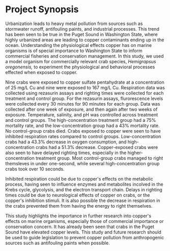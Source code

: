 # Project Synopsis

Urbanization leads to heavy metal pollution from sources such as stormwater runoff, antifouling paints, and industrial processes. This trend has been seen to be true in the Puget Sound in Washington State, where highly urbanized areas are leading to copper contaminants ending up in the ocean. Understanding the physiological effects copper has on marine organisms is of special importance to Washington State to inform commercial fisheries and conservation management. In this study, we used a model organism for commercially relevant crab species, _Hemigrapsus oregonensis,_ to experiment the physiological and behavioral processes effected when exposed to copper. 

Nine crabs were exposed to copper sulfate pentahydrate at a concentration of 25 mg/L Cu and nine were exposed to 167 mg/L Cu. Respiration data was collected using rezasurin assays and righting times were collected for each treatment and control group. For the rezasurin assays, flurorescence levels were collected every 30 minutes for 90 minutes for each group. Data was collected after one week of exposure, and then again after two weeks of exposure. Temperature, salinity, and pH was controlled across treatment and control groups. The high-concentration treatment group had a 75% mortality rate, and the low-concentration group had a 43% mortality rate. No control-group crabs died. Crabs exposed to copper were seen to have inhibited respiration rates compared to control groups. Low-concentration crabs had a 43.3% decrease in oxygen consumption, and high-concentration crabs had a 51.3% decrease. Copper-exposed crabs were also seen to have delayed righting times, especially in the higher-concentration treatment group. Most control-group crabs managed to right themsleves in under one-second, while several high-concentration group crabs took over 10 seconds.

Inhibited respiration could be due to copper's effects on the metabolic process, having seen to influence enzymes and metabolites incolved in the Krebs cycle, glycolysis, and the electron transport chain. Delays in righting times could be due to neurological effects of copper on crabs, or the copper's inhibition stimuli. It is also possible the decrease in respiration in the crabs prevented them from having the energy to right themselves.

This study highlights the importance in further research into copper's effects on marine organisms, especially those of commercial importance or conservation concern. It has already been seen that crabs in the Puget Sound have elevated copper levels. This study and future research should be used to guide legislation to prevent copper pollution from anthropogenic sources such as antifouling paints when possible.
